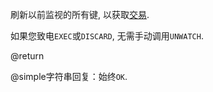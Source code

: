 刷新以前监视的所有键, 以获取[交易][tt].

[tt]: /topics/transactions

如果您致电`EXEC`或`DISCARD`, 无需手动调用`UNWATCH`.

@return

@simple字符串回复：始终`OK`.
